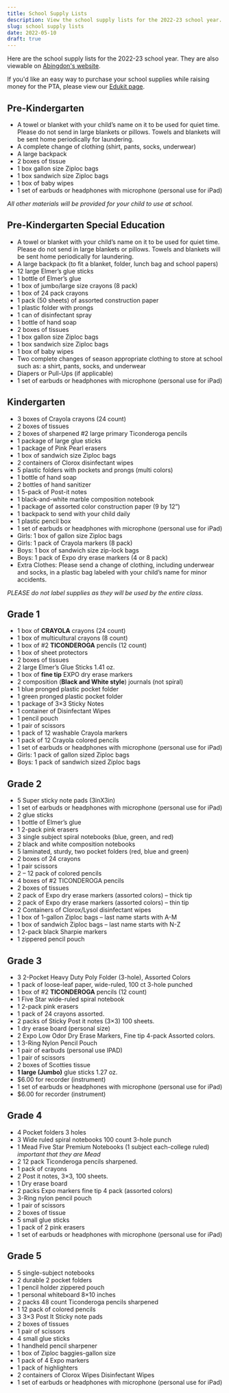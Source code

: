 ```yaml
--- 
title: School Supply Lists
description: View the school supply lists for the 2022-23 school year.
slug: school supply lists
date: 2022-05-10
draft: true
---
```


Here are the school supply lists for the 2022-23 school year. They are also viewable on [Abingdon's website](https://abingdon.apsva.us/about-us/supply-lists/).

If you'd like an easy way to purchase your school supplies while raising money for the PTA, please view our [Edukit page](https://www.edukitinc.com/schools/1287/).

## Pre-Kindergarten

- A towel or blanket with your child’s name on it to be used for quiet time. Please do not send in large blankets or pillows. Towels and  blankets will be sent home periodically for laundering.
- A complete change of clothing (shirt, pants, socks, underwear)
- A large backpack
- 2 boxes of tissue
- 1 box gallon size Ziploc bags
- 1 box sandwich size Ziploc bags
- 1 box of baby wipes
- 1 set of earbuds or headphones with microphone (personal use for iPad)

*All other materials will be provided for your child to use at school.*

## Pre-Kindergarten Special Education

- A towel or blanket with your child’s name on it to be used for quiet time. Please do not send in large blankets or pillows. Towels and  blankets will be sent home periodically for laundering.
- A large backpack (to fit a blanket, folder, lunch bag and school papers)
- 12 large Elmer’s glue sticks
- 1 bottle of Elmer’s glue
- 1 box of jumbo/large size crayons (8 pack)
- 1 box of 24 pack crayons
- 1 pack (50 sheets) of assorted construction paper
- 1 plastic folder with prongs
- 1 can of disinfectant spray
- 1 bottle of hand soap
- 2 boxes of tissues
- 1 box gallon size Ziploc bags
- 1 box sandwich size Ziploc bags
- 1 box of baby wipes
- Two complete changes of season appropriate clothing to store at school such as: a shirt, pants, socks, and underwear
- Diapers or Pull-Ups (if applicable)
- 1 set of earbuds or headphones with microphone (personal use for iPad)

## Kindergarten

- 3 boxes of Crayola crayons (24 count)
- 2 boxes of tissues
- 2 boxes of sharpened #2 large primary Ticonderoga pencils
- 1 package of large glue sticks
- 1 package of Pink Pearl erasers
- 1 box of sandwich size Ziploc bags
- 2 containers of Clorox disinfectant wipes
- 5 plastic folders with pockets and prongs (multi colors)
- 1 bottle of hand soap
- 2 bottles of hand sanitizer
- 1 5-pack of Post-it notes
- 1 black-and-white marble composition notebook
- 1 package of assorted color construction paper (9 by 12”)
- 1 backpack to send with your child daily
- 1 plastic pencil box
- 1 set of earbuds or headphones with microphone (personal use for iPad)
- Girls: 1 box of gallon size Ziploc bags
- Girls: 1 pack of Crayola markers (8 pack)
- Boys: 1 box of sandwich size zip-lock bags
- Boys: 1 pack of Expo dry erase markers (4 or 8 pack)
- Extra Clothes: Please send a change of clothing, including underwear and socks, in a plastic bag labeled with your child’s name for minor  accidents. 

*PLEASE do not label supplies as they will be used by the entire class.*

## Grade 1

- 1 box of **CRAYOLA** crayons (24 count)
- 1 box of multicultural crayons (8 count)
- 1 box of #2 **TICONDEROGA** pencils (12 count)
- 1 box of sheet protectors
- 2 boxes of tissues
- 2 large Elmer’s Glue Sticks 1.41 oz.
- 1 box of **fine tip** EXPO dry erase markers
- 2 composition (**Black and White style**) journals (not spiral)
- 1 blue pronged plastic pocket folder
- 1 green pronged plastic pocket folder
- 1 package of 3×3 Sticky Notes
- 1 container of Disinfectant Wipes
- 1 pencil pouch
- 1 pair of scissors
- 1 pack of 12 washable Crayola markers
- 1 pack of 12 Crayola colored pencils
- 1 set of earbuds or headphones with microphone (personal use for iPad)
- Girls: 1 pack of gallon sized Ziploc bags
- Boys: 1 pack of sandwich sized Ziploc bags

## Grade 2

- 5 Super sticky note pads (3inX3in)
- 1 set of earbuds or headphones with microphone (personal use for iPad)
- 2 glue sticks
- 1 bottle of Elmer’s glue
- 1 2-pack pink erasers
- 3 single subject spiral notebooks (blue, green, and red)
- 2 black and white composition notebooks
- 5 laminated, sturdy, two pocket folders (red, blue and green)
- 2 boxes of 24 crayons
- 1 pair scissors
- 2 – 12 pack of colored pencils
- 4 boxes of #2 TICONDEROGA pencils
- 2 boxes of tissues
- 2 pack of Expo dry erase markers (assorted colors) – thick tip
- 2 pack of Expo dry erase markers (assorted colors) – thin tip
- 2 Containers of Clorox/Lysol disinfectant wipes
- 1 box of 1-gallon Ziploc bags – last name starts with A-M
- 1 box of sandwich Ziploc bags – last name starts with N-Z
- 1 2-pack black Sharpie markers
- 1 zippered pencil pouch

## Grade 3

- 3 2-Pocket Heavy Duty Poly Folder (3-hole), Assorted Colors
- 1 pack of loose-leaf paper, wide-ruled, 100 ct 3-hole punched
- 1 box of #2 **TICONDEROGA** pencils (12 count)
- 1 Five Star wide-ruled spiral notebook
- 1 2-pack pink erasers
- 1 pack of 24 crayons assorted.
- 2 packs of Sticky Post it notes (3×3) 100 sheets.
- 1 dry erase board (personal size)
- 2 Expo Low Odor Dry Erase Markers, Fine tip 4-pack Assorted colors.
- 1 3-Ring Nylon Pencil Pouch
- 1 pair of earbuds (personal use IPAD)
- 1 pair of scissors
- 2 boxes of Scotties tissue
- **1 large (Jumbo)** glue sticks 1.27 oz.
- $6.00 for recorder (instrument)
- 1 set of earbuds or headphones with microphone (personal use for iPad)
- $6.00 for recorder (instrument)

## Grade 4

- 4 Pocket folders 3 holes
- 3 Wide ruled spiral notebooks 100 count 3-hole punch
- 1 Mead Five Star Premium Notebooks (1 subject each-college ruled) *important that they are Mead*
- 2 12 pack Ticonderoga pencils sharpened.
- 1 pack of crayons
- 2 Post it notes, 3×3, 100 sheets.
- 1 Dry erase board
- 2 packs Expo markers fine tip 4 pack (assorted colors)
- 3-Ring nylon pencil pouch
- 1 pair of scissors
- 2 boxes of tissue
- 5 small glue sticks
- 1 pack of 2 pink erasers
- 1 set of earbuds or headphones with microphone (personal use for iPad)

## Grade 5

- 5 single-subject notebooks
- 2 durable 2 pocket folders
- 1 pencil holder zippered pouch
- 1 personal whiteboard 8×10 inches
- 2 packs 48 count Ticonderoga pencils sharpened
- 1 12 pack of colored pencils
- 3 3×3 Post It Sticky note pads
- 2 boxes of tissues
- 1 pair of scissors
- 4 small glue sticks
- 1 handheld pencil sharpener
- 1 box of Ziploc baggies-gallon size
- 1 pack of 4 Expo markers
- 1 pack of highlighters
- 2 containers of Clorox Wipes Disinfectant Wipes
- 1 set of earbuds or headphones with microphone (personal use for iPad)